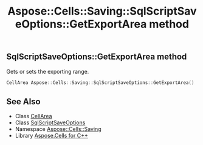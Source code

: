 ﻿---
title: Aspose::Cells::Saving::SqlScriptSaveOptions::GetExportArea method
linktitle: GetExportArea
second_title: Aspose.Cells for C++ API Reference
description: 'Aspose::Cells::Saving::SqlScriptSaveOptions::GetExportArea method. Gets or sets the exporting range in C++.'
type: docs
weight: 3200
url: /cpp/aspose.cells.saving/sqlscriptsaveoptions/getexportarea/
---
## SqlScriptSaveOptions::GetExportArea method


Gets or sets the exporting range.

```cpp
CellArea Aspose::Cells::Saving::SqlScriptSaveOptions::GetExportArea()
```

## See Also

* Class [CellArea](../../../aspose.cells/cellarea/)
* Class [SqlScriptSaveOptions](../)
* Namespace [Aspose::Cells::Saving](../../)
* Library [Aspose.Cells for C++](../../../)
